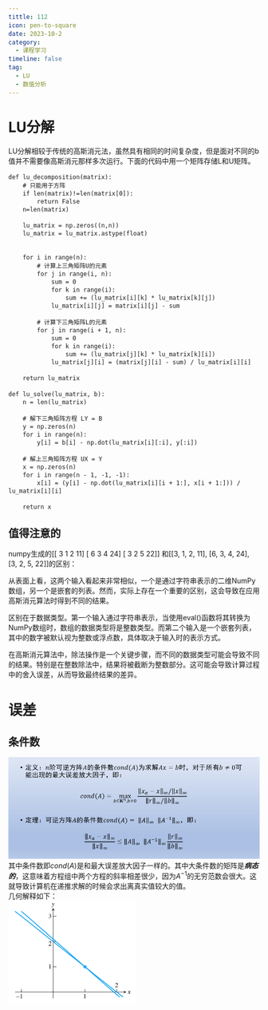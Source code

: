 ```yaml
---
tittle: 112
icon: pen-to-square
date: 2023-10-2
category:
  - 课程学习
timeline: false 
tag:
  - LU
  - 数值分析
---
```


# LU分解
LU分解相较于传统的高斯消元法，虽然具有相同的时间复杂度，但是面对不同的b值并不需要像高斯消元那样多次运行。下面的代码中用一个矩阵存储L和U矩阵。
<!-- more -->

```
def lu_decomposition(matrix):
    # 只能用于方阵
    if len(matrix)!=len(matrix[0]):
        return False
    n=len(matrix)

    lu_matrix = np.zeros((n,n))
    lu_matrix = lu_matrix.astype(float)


    for i in range(n):
        # 计算上三角矩阵U的元素
        for j in range(i, n):
            sum = 0
            for k in range(i):
                sum += (lu_matrix[i][k] * lu_matrix[k][j])
            lu_matrix[i][j] = matrix[i][j] - sum

        # 计算下三角矩阵L的元素
        for j in range(i + 1, n):
            sum = 0
            for k in range(i):
                sum += (lu_matrix[j][k] * lu_matrix[k][i])
            lu_matrix[j][i] = (matrix[j][i] - sum) / lu_matrix[i][i]

    return lu_matrix

def lu_solve(lu_matrix, b):
    n = len(lu_matrix)

    # 解下三角矩阵方程 LY = B
    y = np.zeros(n)
    for i in range(n):
        y[i] = b[i] - np.dot(lu_matrix[i][:i], y[:i])

    # 解上三角矩阵方程 UX = Y
    x = np.zeros(n)
    for i in range(n - 1, -1, -1):
        x[i] = (y[i] - np.dot(lu_matrix[i][i + 1:], x[i + 1:])) / lu_matrix[i][i]

    return x
```
## 值得注意的
numpy生成的[[ 3 1 2 11]
[ 6 3 4 24]
[ 3 2 5 22]]
和[[3, 1, 2, 11], [6, 3, 4, 24], [3, 2, 5, 22]]的区别： 

从表面上看，这两个输入看起来非常相似，一个是通过字符串表示的二维NumPy数组，另一个是嵌套的列表。然而，实际上存在一个重要的区别，这会导致在应用高斯消元算法时得到不同的结果。

区别在于数据类型。第一个输入通过字符串表示，当使用eval()函数将其转换为NumPy数组时，数组的数据类型将是整数类型。而第二个输入是一个嵌套列表，其中的数字被默认视为整数或浮点数，具体取决于输入时的表示方式。

在高斯消元算法中，除法操作是一个关键步骤，而不同的数据类型可能会导致不同的结果。特别是在整数除法中，结果将被截断为整数部分。这可能会导致计算过程中的舍入误差，从而导致最终结果的差异。
# 误差
## 条件数
![Alt text](image.png)
其中条件数即$cond(A)$是和最大误差放大因子一样的。其中大条件数的矩阵是***病态的***，这意味着方程组中两个方程的斜率相差很少，因为$A^{-1}$的无穷范数会很大。这就导致计算机在递推求解的时候会求出离真实值较大的值。  
几何解释如下：  
![Alt text](image-1.png)